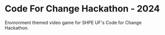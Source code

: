 # Code For Change Hackathon - 2024

Environment themed video game for SHPE UF's Code for Change
Hackathon.
